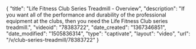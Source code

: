 {
    "title": "Life Fitness Club Series Treadmill - Overview",
    "description": "If you want all of the performance and durability of the professional equipment at the clubs, then you need the Life Fitness Club series treadmill.",
    "videoid": "78383722",
    "date_created": "1367346851",
    "date_modified": "1505836314",
    "type": "captivate",
    "layout": "video",
    "url": "\/v\/club-series-treadmill\/78383722"
}